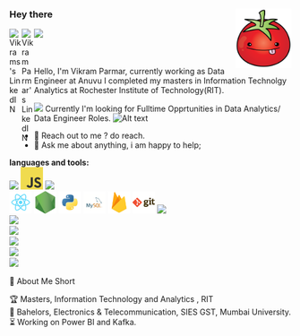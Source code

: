 ### Hey there  <img align="right" src="https://github.com/markiv25/markiv25/blob/main/Assets/favpng_tomato-cartoon.png" width="100px">
<a href="mailto:vp3230@rit.edu">
  <img align="left" alt="Vikrams's LinkedIN" width="22px" src="https://upload.wikimedia.org/wikipedia/commons/7/7e/Gmail_icon_%282020%29.svg" />
</a>

<a href="https://www.linkedin.com/in/vikramparmar25/">
  <img align="left" alt="Vikram Parmar's LinkedIN" width="22px" src="https://raw.githubusercontent.com/peterthehan/peterthehan/master/assets/linkedin.svg" />
</a>


![](https://visitor-badge.glitch.me/badge?page_id=markiv25.markiv25)

<br/>
<br>
Hello, I'm Vikram Parmar, currently working as Data Engineer at Anuvu I completed my masters in Information Technolgy Analytics at Rochester Institute of Technology(RIT).
<br/>

<img src="https://img.icons8.com/color/24/000000/find-matching-job.png" width="22px"/> Currently I'm looking for Fulltime Opprtunities in Data Analytics/ Data Engineer Roles.
  ![Alt text](https://i.gifer.com/Dtf.gif?)
- 💼 Reach out to me ? do reach.
- 💬 Ask me about anything, i am happy to help;

**languages and tools:**  
<code><img height="40" src="https://www.pngitem.com/pimgs/m/614-6143064_hitachi-ventara-pentaho-data-integration-logo-hd-png.png"></code>
<code><img height="40" src="https://raw.githubusercontent.com/github/explore/80688e429a7d4ef2fca1e82350fe8e3517d3494d/topics/javascript/javascript.png"></code>
<code><img height="60" src="https://camo.githubusercontent.com/651195b8c66a9dd22316e672992077dbcecea4ca904b45a6681558ebc0ecc517/68747470733a2f2f75706c6f61642e77696b696d656469612e6f72672f77696b6970656469612f656e2f7468756d622f332f33302f4a6176615f70726f6772616d6d696e675f6c616e67756167655f6c6f676f2e7376672f33303070782d4a6176615f70726f6772616d6d696e675f6c616e67756167655f6c6f676f2e7376672e706e67"> </code>
<code><img height="40" src="https://raw.githubusercontent.com/github/explore/80688e429a7d4ef2fca1e82350fe8e3517d3494d/topics/react/react.png"></code>
<code><img height="40" src="https://raw.githubusercontent.com/github/explore/80688e429a7d4ef2fca1e82350fe8e3517d3494d/topics/nodejs/nodejs.png"></code>
<code><img height="40" src="https://raw.githubusercontent.com/github/explore/80688e429a7d4ef2fca1e82350fe8e3517d3494d/topics/python/python.png"></code>
<code><img height="40" src="https://raw.githubusercontent.com/github/explore/80688e429a7d4ef2fca1e82350fe8e3517d3494d/topics/mysql/mysql.png"></code>
<code><img height="40" src="https://raw.githubusercontent.com/github/explore/80688e429a7d4ef2fca1e82350fe8e3517d3494d/topics/firebase/firebase.png"></code>
<code><img height="40" src="https://raw.githubusercontent.com/github/explore/80688e429a7d4ef2fca1e82350fe8e3517d3494d/topics/git/git.png"></code>
<code><img height="40" src="https://adamlangley.com.au/wp-content/uploads/2019/12/php-logo-678x381.png"> </code>
<code><img height="40" src="https://linksinternational.com/wp-content/uploads/2020/09/Tableau-Logo-300x200.png"> </code>
<code><img height="40" src="https://crackkits.com/wp-content/uploads/2021/03/ArcGIS-Pro-Crack.png"> </code>
<code><img height="40" src="https://digital.ai/sites/default/files/pictures/styles/maxwidth_300/public/pt_logos/mongodb.png?itok=pYTrNt-U"> </code>
<code><img height="50" src="https://icon-library.com/images/jquery-icon/jquery-icon-21.jpg"> </code>
<code><img height="40" src="https://spring.io/images/spring-logo-9146a4d3298760c2e7e49595184e1975.svg"> </code>









🚧 About Me Short 
<!-- TODO-IST:START -->
🏆  Masters, Information Technology and Analytics , RIT        
🌸  Bahelors, Electronics & Telecommunication, SIES GST, Mumbai University.                    
⏳  Working on Power BI and Kafka.
<!-- TODO-IST:END -->









